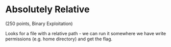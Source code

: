 # Absolutely Relative
(250 points, Binary Exploitation)

Looks for a file with a relative path - we can run it somewhere we have write permissions (e.g. home directory) and get the flag.
